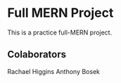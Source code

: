 # Full MERN Project

This is a practice full-MERN project. 

## Colaborators

Rachael Higgins
Anthony Bosek